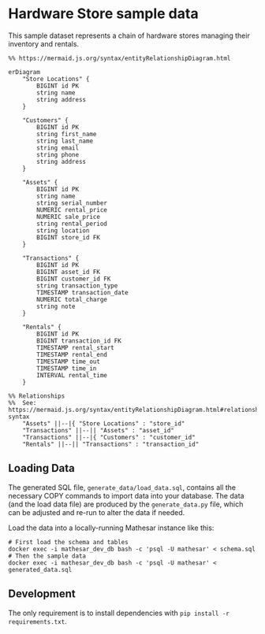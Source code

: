 # Hardware Store sample data

This sample dataset represents a chain of hardware stores managing their inventory and rentals.

```mermaid
%% https://mermaid.js.org/syntax/entityRelationshipDiagram.html

erDiagram
    "Store Locations" {
        BIGINT id PK
        string name
        string address
    }

    "Customers" {
        BIGINT id PK
        string first_name
        string last_name
        string email
        string phone
        string address
    }

    "Assets" {
        BIGINT id PK
        string name
        string serial_number
        NUMERIC rental_price
        NUMERIC sale_price
        string rental_period
        string location
        BIGINT store_id FK
    }

    "Transactions" {
        BIGINT id PK
        BIGINT asset_id FK
        BIGINT customer_id FK
        string transaction_type
        TIMESTAMP transaction_date
        NUMERIC total_charge
        string note
    }

    "Rentals" {
        BIGINT id PK
        BIGINT transaction_id FK
        TIMESTAMP rental_start
        TIMESTAMP rental_end
        TIMESTAMP time_out
        TIMESTAMP time_in
        INTERVAL rental_time
    }

%% Relationships
%%  See: https://mermaid.js.org/syntax/entityRelationshipDiagram.html#relationship-syntax
    "Assets" ||--|{ "Store Locations" : "store_id"
    "Transactions" ||--|| "Assets" : "asset_id"
    "Transactions" ||--|{ "Customers" : "customer_id"
    "Rentals" ||--|| "Transactions" : "transaction_id"
```


## Loading Data

The generated SQL file, `generate_data/load_data.sql`, contains all the necessary COPY commands to import data into your database. The data (and the load data file) are produced by the `generate_data.py` file, which can be adjusted and re-run to alter the data if needed.

Load the data into a locally-running Mathesar instance like this:

```shell
# First load the schema and tables
docker exec -i mathesar_dev_db bash -c 'psql -U mathesar' < schema.sql
# Then the sample data
docker exec -i mathesar_dev_db bash -c 'psql -U mathesar' < generated_data.sql
```

## Development

The only requirement is to install dependencies with `pip install -r requirements.txt`.
